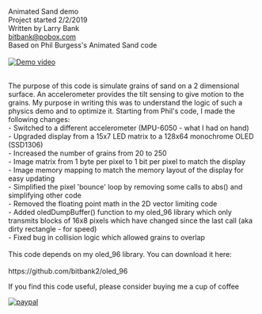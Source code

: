 Animated Sand demo<br>
Project started 2/2/2019<br>
Written by Larry Bank<br>
bitbank@pobox.com<br>
Based on Phil Burgess's Animated Sand code<br>
<br>
[![Demo video](https://img.youtube.com/vi/ktr4Itf9JtU/0.jpg)](https://www.youtube.com/watch?v=ktr4Itf9JtU)

<br>
The purpose of this code is simulate grains of sand on a 2 dimensional
surface. An accelerometer provides the tilt sensing to give motion to the
grains. My purpose in writing this was to understand the logic of such
a physics demo and to optimize it. Starting from Phil's code, I made the
following changes:<br>
- Switched to a different accelerometer (MPU-6050 - what I had on hand)<br>
- Upgraded display from a 15x7 LED matrix to a 128x64 monochrome OLED (SSD1306)<br>
- Increased the number of grains from 20 to 250<br>
- Image matrix from 1 byte per pixel to 1 bit per pixel to match the display<br>
- Image memory mapping to match the memory layout of the display for easy updating<br>
- Simplified the pixel 'bounce' loop by removing some calls to abs() and simplifying other code<br>
- Removed the floating point math in the 2D vector limiting code<br>
- Added oledDumpBuffer() function to my oled_96 library which only transmits blocks of 16x8 pixels which have changed since the last call (aka dirty rectangle - for speed)<br>
- Fixed bug in collision logic which allowed grains to overlap<br>
<br>
This code depends on my oled_96 library. You can download it here:<br>
<br>
https://github.com/bitbank2/oled_96
<br>

If you find this code useful, please consider buying me a cup of coffee

[![paypal](https://www.paypalobjects.com/en_US/i/btn/btn_donateCC_LG.gif)](https://www.paypal.com/cgi-bin/webscr?cmd=_s-xclick&hosted_button_id=SR4F44J2UR8S4)

